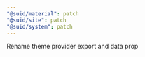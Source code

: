 ```yaml
---
"@suid/material": patch
"@suid/site": patch
"@suid/system": patch
---
```


Rename theme provider export and data prop
